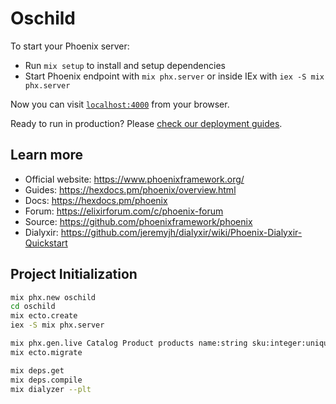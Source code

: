 # Oschild

To start your Phoenix server:

  * Run `mix setup` to install and setup dependencies
  * Start Phoenix endpoint with `mix phx.server` or inside IEx with `iex -S mix phx.server`

Now you can visit [`localhost:4000`](http://localhost:4000) from your browser.

Ready to run in production? Please [check our deployment guides](https://hexdocs.pm/phoenix/deployment.html).

## Learn more

  * Official website: https://www.phoenixframework.org/
  * Guides: https://hexdocs.pm/phoenix/overview.html
  * Docs: https://hexdocs.pm/phoenix
  * Forum: https://elixirforum.com/c/phoenix-forum
  * Source: https://github.com/phoenixframework/phoenix
  * Dialyxir: https://github.com/jeremyjh/dialyxir/wiki/Phoenix-Dialyxir-Quickstart

## Project Initialization

```sh
mix phx.new oschild
cd oschild
mix ecto.create
iex -S mix phx.server

mix phx.gen.live Catalog Product products name:string sku:integer:unique
mix ecto.migrate

mix deps.get
mix deps.compile
mix dialyzer --plt
```

